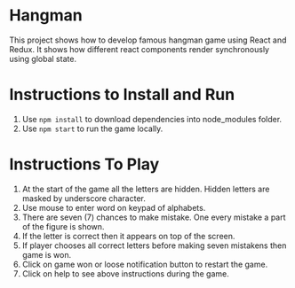 # Hangman
This project shows how to develop famous hangman game using React and Redux. It shows how different react components render synchronously using global state.

# Instructions to Install and Run

1. Use `npm install` to download dependencies into node_modules folder.
2. Use `npm start` to run the game locally.

# Instructions To Play

1. At the start of the game all the letters are hidden. Hidden letters are masked by underscore character.
2. Use mouse to enter word on keypad of alphabets.
3. There are seven (7) chances to make mistake. One every mistake a part of the figure is shown. 
4. If the letter is correct then it appears on top of the screen.
5. If player chooses all correct letters before making seven mistakens then game is won.
6. Click on game won or loose notification button to restart the game.
7. Click on help to see above instructions during the game.